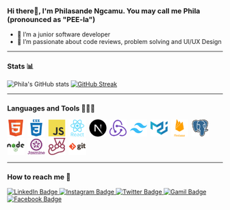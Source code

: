 ### Hi there👋, I'm Philasande Ngcamu. You may call me Phila (pronounced as "PEE-la")

- 🔭 I’m a junior software developer
- 👯 I’m passionate about code reviews, problem solving and UI/UX Design

<hr />

### Stats 📊

![Phila's GitHub stats](https://github-readme-stats.vercel.app/api?username=PhilaNgcamu&show_icons=true&rank_icon=github&theme=ambient_gradient) [![GitHub Streak](https://github-readme-streak-stats.herokuapp.com?user=PhilaNgcamu&theme=ambient-gradient&date_format=j%20M%5B%20Y%5D)](https://git.io/streak-stats)

<hr />

### Languages and Tools 👨🏻‍💻

<div>
  <img src="https://github.com/devicons/devicon/blob/master/icons/html5/html5-original.svg" title="HTML5" alt="HTML" width="40" height="40"/>&nbsp;
  <img src="https://github.com/devicons/devicon/blob/master/icons/css3/css3-plain-wordmark.svg"  title="CSS3" alt="CSS" width="40" height="40"/>&nbsp;
  <img src="https://github.com/devicons/devicon/blob/master/icons/javascript/javascript-original.svg" title="JavaScript" alt="JavaScript" width="40" height="40"/>&nbsp;
  <img src="https://github.com/devicons/devicon/blob/master/icons/react/react-original-wordmark.svg" title="React" alt="React" width="40" height="40"/>&nbsp;
  <img src="https://github.com/devicons/devicon/blob/master/icons/nextjs/nextjs-original.svg" title="Next.js" alt="Next.js" width="40" height="40"/>&nbsp;
  <img src="https://github.com/devicons/devicon/blob/master/icons/redux/redux-original.svg" title="Redux" alt="Redux " width="40" height="40"/>&nbsp;
  <img src="https://github.com/devicons/devicon/blob/master/icons/tailwindcss/tailwindcss-original.svg" title="TailwindCSS" alt="TailwindCSS" width="40" height="40"/>&nbsp;
  <img src="https://github.com/devicons/devicon/blob/master/icons/materialui/materialui-original.svg" title="Material UI" alt="Material UI" width="40" height="40"/>&nbsp;
  <img src="https://github.com/devicons/devicon/blob/master/icons/firebase/firebase-plain-wordmark.svg" title="Firebase" alt="Firebase" width="40" height="40"/>&nbsp;
  <img src="https://github.com/devicons/devicon/blob/master/icons/postgresql/postgresql-original.svg" title="PostgreSQL"  alt="PostgreSQL" width="40" height="40"/>&nbsp;
  <img src="https://github.com/devicons/devicon/blob/master/icons/nodejs/nodejs-original-wordmark.svg" title="NodeJS" alt="NodeJS" width="40" height="40"/>&nbsp;
  <img src="https://github.com/devicons/devicon/blob/master/icons/jasmine/jasmine-original-wordmark.svg" title="Jasmine" alt="Jasmine" width="40" height="40"/>&nbsp;
  <img src="https://github.com/devicons/devicon/blob/master/icons/jest/jest-plain.svg" title="jest" alt="jest" width="40" height="40"/>&nbsp;
  <img src="https://github.com/devicons/devicon/blob/master/icons/git/git-original-wordmark.svg" title="Git" **alt="Git" width="40" height="40"/>
</div>

<hr />

### How to reach me 📍

<div id="badges">
  <a href="https://www.linkedin.com/in/philasande-ngcamu-282992207/">
    <img src="https://img.shields.io/badge/LinkedIn-blue?style=for-the-badge&logo=linkedin&logoColor=white" alt="LinkedIn Badge"/>
  </a>
  <a href="https://www.instagram.com/philasande.ngcamu/?igsh=YzljYTk1ODg3Zg%3D%3D">
    <img src="https://img.shields.io/badge/Instagram-red?style=for-the-badge&logo=instagram&logoColor=white" alt="Instagram Badge"/>
  </a>
    <a href="https://x.com/PhilaNgcamu?t=59P2Zy1XoTnuDOQ22KwIAQ&s=08">
    <img src="https://img.shields.io/badge/Twitter-blue?style=for-the-badge&logo=twitter&logoColor=white" alt="Twitter Badge"/>
  </a>
  <a href="mailto:philangcamu07@gmail.com">
    <img src="https://img.shields.io/badge/Gmail-red?style=for-the-badge&logo=gmail&logoColor=white" alt="Gamil Badge"/>
  </a>
  <a href="https://www.facebook.com/profile.php?id=61554516852707&mibextid=98BtzZNkros8nYVe">
    <img src="https://img.shields.io/badge/Facebook-blue?style=for-the-badge&logo=facebook&logoColor=white" alt="Facebook Badge"/>
  </a>
</div>

